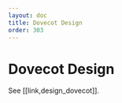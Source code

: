 ```yaml
---
layout: doc
title: Dovecot Design
order: 303
---
```


# Dovecot Design

See [[link,design_dovecot]].
